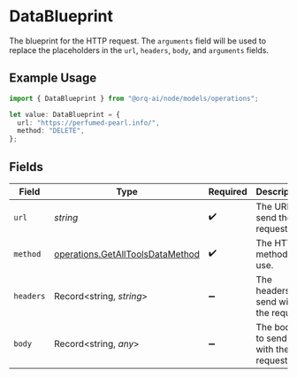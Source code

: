 # DataBlueprint

The blueprint for the HTTP request. The `arguments` field will be used to replace the placeholders in the `url`, `headers`, `body`, and `arguments` fields.

## Example Usage

```typescript
import { DataBlueprint } from "@orq-ai/node/models/operations";

let value: DataBlueprint = {
  url: "https://perfumed-pearl.info/",
  method: "DELETE",
};
```

## Fields

| Field                                                                                | Type                                                                                 | Required                                                                             | Description                                                                          |
| ------------------------------------------------------------------------------------ | ------------------------------------------------------------------------------------ | ------------------------------------------------------------------------------------ | ------------------------------------------------------------------------------------ |
| `url`                                                                                | *string*                                                                             | :heavy_check_mark:                                                                   | The URL to send the request to.                                                      |
| `method`                                                                             | [operations.GetAllToolsDataMethod](../../models/operations/getalltoolsdatamethod.md) | :heavy_check_mark:                                                                   | The HTTP method to use.                                                              |
| `headers`                                                                            | Record<string, *string*>                                                             | :heavy_minus_sign:                                                                   | The headers to send with the request.                                                |
| `body`                                                                               | Record<string, *any*>                                                                | :heavy_minus_sign:                                                                   | The body to send with the request.                                                   |